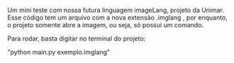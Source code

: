 Um mini teste com nossa futura linguagem imageLang, projeto da Unimar.
Esse código tem um arquivo com a nova extensão .imglang , por enquanto, 
o projeto somente abre a imagem, ou seja, só possui um comando.

Para rodar, basta digitar no terminal do projeto:

"python main.py exemplo.imglang"
